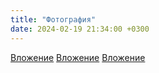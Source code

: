 ```yaml
---
title: "Фотография"
date: 2024-02-19 21:34:00 +0300
---
```



[Вложение](/assets/vk_photos/3/376dF8RwtKo.jpg)
[Вложение](/assets/vk_photos/2/GbYSf2iuf2g.jpg)
[Вложение](/assets/vk_photos/3/uS3iFjheJr0.jpg)
